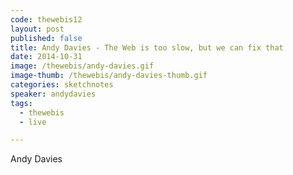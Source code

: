 ```yaml
---
code: thewebis12
layout: post
published: false
title: Andy Davies - The Web is too slow, but we can fix that
date: 2014-10-31
image: /thewebis/andy-davies.gif
image-thumb: /thewebis/andy-davies-thumb.gif
categories: sketchnotes
speaker: andydavies
tags:
  - thewebis
  - live

---
```


Andy Davies
